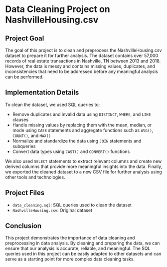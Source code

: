 <!DOCTYPE html>

<body>
  <h1>Data Cleaning Project on NashvilleHousing.csv</h1>

  <h2>Project Goal</h2>

  <p>The goal of this project is to clean and preprocess the NashvilleHousing.csv dataset to prepare it for further analysis. The dataset contains over 57,000 records of real estate transactions in Nashville, TN between 2013 and 2018. However, the data is messy and contains missing values, duplicates, and inconsistencies that need to be addressed before any meaningful analysis can be performed.</p>

  <h2>Implementation Details</h2>

  <p>To clean the dataset, we used SQL queries to:</p>

  <ul>
    <li>Remove duplicates and invalid data using <code>DISTINCT</code>, <code>WHERE</code>, and <code>LIKE</code> clauses</li>
    <li>Handle missing values by replacing them with the mean, median, or mode using <code>CASE</code> statements and aggregate functions such as <code>AVG()</code>, <code>COUNT()</code>, and <code>MAX()</code></li>
    <li>Normalize and standardize the data using <code>JOIN</code> statements and subqueries</li>
    <li>Convert data types using <code>CAST()</code> and <code>CONVERT()</code> functions</li>
  </ul>

  <p>We also used <code>SELECT</code> statements to extract relevant columns and create new derived columns that provide more meaningful insights into the data. Finally, we exported the cleaned dataset to a new CSV file for further analysis using other tools and technologies.</p>

  <h2>Project Files</h2>

  <ul>
    <li><code>data_cleaning.sql</code>: SQL queries used to clean the dataset</li>
    <li><code>NashvilleHousing.csv</code>: Original dataset</li>
  </ul>

  <h2>Conclusion</h2>

  <p>This project demonstrates the importance of data cleaning and preprocessing in data analysis. By cleaning and preparing the data, we can ensure that our analysis is accurate, reliable, and meaningful. The SQL queries used in this project can be easily adapted to other datasets and can serve as a starting point for more complex data cleaning tasks.</p>

</body>
